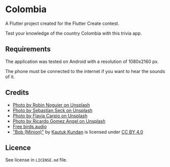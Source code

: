 # Colombia

A Flutter project created for the Flutter Create contest.

Test your knowledge of the country Colombia with this trivia app.

## Requirements

The application was tested on Android with a resolution of 1080x2160 px.

The phone must be connected to the internet if you want to hear the sounds of it.

## Credits
- [Photo by Robin Noguier on Unsplash](https://unsplash.com/photos/CZJp1S4bZos)
- [Photo by Sebastian Seck on Unsplash](https://unsplash.com/photos/qQ5xOZBv_Ms)
- [Photo by Flavia Carpio on Unsplash](https://unsplash.com/photos/P3PFi8THbUs)
- [Photo by Ricardo Gomez Angel on Unsplash](https://unsplash.com/photos/L6T_6Rp2iEk)
- [Free birds audio](http://www.vogelstimmen.info/)
- ["Bob (Minion)"](https://www.2dimensions.com/a/kautuk/files/flare/bob-minion/embed) by [Kautuk Kundan](https://www.2dimensions.com/a/kautuk/files/recent/all) is licensed under [CC BY 4.0](https://creativecommons.org/licenses/by/4.0/)


## Licence

See license in `LICENSE.md` file.

